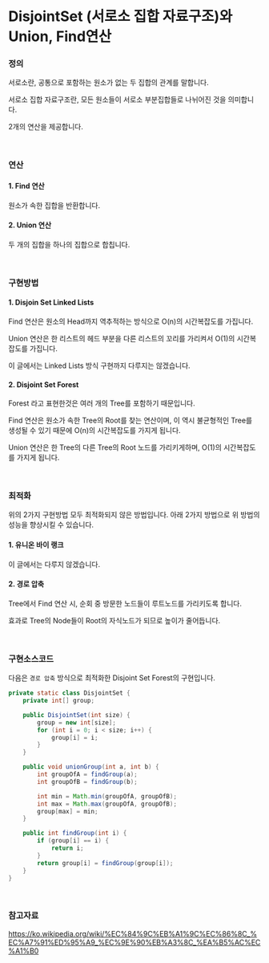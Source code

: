 # DisjointSet (서로소 집합 자료구조)와 Union, Find연산

### 정의

서로소란, 공통으로 포함하는 원소가 없는 두 집합의 관계를 말합니다.

서로소 집합 자료구조란, 모든 원소들이 서로소 부분집합들로 나뉘어진 것을 의미합니다.

2개의 연산을 제공합니다.

<br>

### 연산

#### 1. Find 연산

원소가 속한 집합을 반환합니다.

#### 2. Union 연산

두 개의 집합을 하나의 집합으로 합칩니다.

<br>

### 구현방법

#### 1. Disjoin Set Linked Lists

Find 연산은 원소의 Head까지 역추적하는 방식으로 O(n)의 시간복잡도를 가집니다.

Union 연산은 한 리스트의 헤드 부분을 다른 리스트의 꼬리를 가리켜서 O(1)의 시간복잡도를 가집니다.

이 글에서는 Linked Lists 방식 구현까지 다루지는 않겠습니다.

#### 2. Disjoint Set Forest

Forest 라고 표현한것은 여러 개의 Tree를 포함하기 때문입니다.

Find 연산은 원소가 속한 Tree의 Root를 찾는 연산이며, 이 역시 불균형적인 Tree를 생성될 수 있기 때문에 O(n)의 시간복잡도를 가지게 됩니다.

Union 연산은 한 Tree의 다른 Tree의 Root 노드를 가리키게하며, O(1)의 시간복잡도를 가지게 됩니다.

<br>

### 최적화

위의 2가지 구현방법 모두 최적화되지 않은 방법입니다. 아래 2가지 방법으로 위 방법의 성능을 향상시킬 수 있습니다.

#### 1. 유니온 바이 랭크

이 글에서는 다루지 않겠습니다.

#### 2. 경로 압축

Tree에서 Find 연산 시, 순회 중 방문한 노드들이 루트노드를 가리키도록 합니다.

효과로 Tree의 Node들이 Root의 자식노드가 되므로 높이가 줄어듭니다.

<br>

### 구현소스코드

다음은 `경로 압축` 방식으로 최적화한 Disjoint Set Forest의 구현입니다.

```java
private static class DisjointSet {
	private int[] group;

	public DisjointSet(int size) {
		group = new int[size];
		for (int i = 0; i < size; i++) {
			group[i] = i;
		}
	}

	public void unionGroup(int a, int b) {
		int groupOfA = findGroup(a);
		int groupOfB = findGroup(b);

		int min = Math.min(groupOfA, groupOfB);
		int max = Math.max(groupOfA, groupOfB);
		group[max] = min;
	}

	public int findGroup(int i) {
		if (group[i] == i) {
			return i;
		}
		return group[i] = findGroup(group[i]);
	}
}
```

<br>

### 참고자료

https://ko.wikipedia.org/wiki/%EC%84%9C%EB%A1%9C%EC%86%8C_%EC%A7%91%ED%95%A9_%EC%9E%90%EB%A3%8C_%EA%B5%AC%EC%A1%B0
